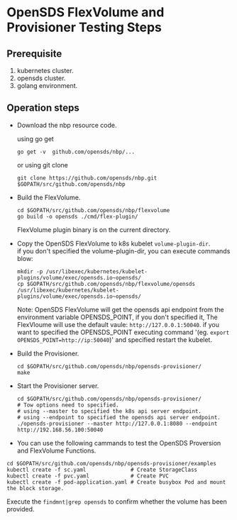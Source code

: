 # OpenSDS FlexVolume and Provisioner Testing Steps #

## Prerequisite ##
1. kubernetes cluster.
2. opensds cluster.
3. golang environment.

## Operation steps ##
* Download the nbp resource code.
	
	using go get  
	```
	go get -v  github.com/opensds/nbp/...
	```  
	or using git clone  
	```
	git clone https://github.com/opensds/nbp.git  $GOPATH/src/github.com/opensds/nbp
	```

* Build the FlexVolume.

	```
	cd $GOPATH/src/github.com/opensds/nbp/flexvolume
	go build -o opensds ./cmd/flex-plugin/
	```
	
    FlexVolume plugin binary is on the current directory.  


* Copy the OpenSDS FlexVolume to k8s kubelet `volume-plugin-dir`.  
	if you don't specified the volume-plugin-dir, you can execute commands blow:

	```
	mkdir -p /usr/libexec/kubernetes/kubelet-plugins/volume/exec/opensds.io~opensds/
	cp $GOPATH/src/github.com/opensds/nbp/flexvolume/opensds /usr/libexec/kubernetes/kubelet-plugins/volume/exec/opensds.io~opensds/
	```  
	Note: OpenSDS FlexVolume will get the opensds api endpoint from the environment variable OPENSDS_POINT, if you don't specified it, The FlexVloume will use the default vaule: `http://127.0.0.1:50040`. if you want to specified the OPENSDS_POINT executing command '(eg. `export OPENSDS_POINT=http://ip:50040`)' and specified restart the kubelet.

* Build the Provisioner.

	```
	cd $GOPATH/src/github.com/opensds/nbp/opensds-provisioner/
	make
	```

* Start the Provisioner server.
	```
	cd $GOPATH/src/github.com/opensds/nbp/opensds-provisioner/
	# Tow options need to specified. 
	# using --master to specified the k8s api server endpoint.
	# using --endpoint to specified the opensds api server endpoint.
	./opensds-provisioner --master http://127.0.0.1:8080 --endpoint http://192.168.56.100:50040
	```

* You can use the following cammands to test the OpenSDS Proversion and FlexVolume Functions.

```
cd $GOPATH/src/github.com/opensds/nbp/opensds-provisioner/examples
kubectl create -f sc.yaml              # Create StorageClass
kubectl create -f pvc.yaml             # Create PVC
kubectl create -f pod-application.yaml # Create busybox Pod and mount the block storage.
```

Execute the `findmnt|grep opensds` to confirm whether the volume has been provided.